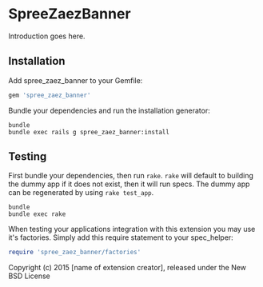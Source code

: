 SpreeZaezBanner
===============

Introduction goes here.

Installation
------------

Add spree_zaez_banner to your Gemfile:

```ruby
gem 'spree_zaez_banner'
```

Bundle your dependencies and run the installation generator:

```shell
bundle
bundle exec rails g spree_zaez_banner:install
```

Testing
-------

First bundle your dependencies, then run `rake`. `rake` will default to building the dummy app if it does not exist, then it will run specs. The dummy app can be regenerated by using `rake test_app`.

```shell
bundle
bundle exec rake
```

When testing your applications integration with this extension you may use it's factories.
Simply add this require statement to your spec_helper:

```ruby
require 'spree_zaez_banner/factories'
```

Copyright (c) 2015 [name of extension creator], released under the New BSD License
